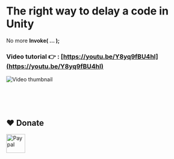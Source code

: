 # The right way to delay a code in Unity
No more **Invoke( ... );**

### Video tutorial 👉 : [https://youtu.be/Y8yq9fBU4hI](https://youtu.be/Y8yq9fBU4hI)
![Video thumbnail](https://img.youtube.com/vi/Y8yq9fBU4hI/0.jpg)

<br><br>
<br>
## ❤️ Donate  
<a href="https://paypal.me/hamzaherbou" title="https://paypal.me/hamzaherbou" target="_blank"><img align="left" height="50" src="https://www.mediafire.com/convkey/72dc/iz78ys7vtfsl957zg.jpg" alt="Paypal"></a>

